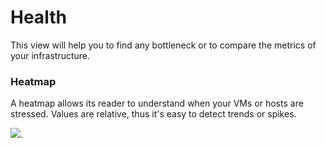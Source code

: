 # Health

This view will help you to find any bottleneck or to compare the metrics of your infrastructure.

### Heatmap

A heatmap allows its reader to understand when your VMs or hosts are stressed. Values are relative, thus it's easy to detect trends or spikes.

[![](https://xen-orchestra.com/blog/content/images/2015/08/db1.png)](https://xen-orchestra.com/blog/xen-orchestra-4-4/#heatmapforinfrastructurehealth).

